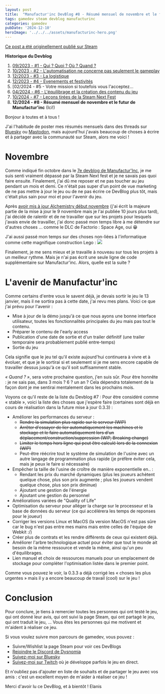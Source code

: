 ```yaml
---
layout: post
title:  "Manufactur'inc DevBlog #8 - Résumé mensuel de novembre et le futur de Manufactur'inc"
tags: gamedev steam devblog manufacturinc
categories: gamedev
pubDate: '2024-12-10'
heroImage: '../../../assets/manufacturinc-hero.png'
---
```


[Ce post a été originellement publié sur Steam](https://store.steampowered.com/news/app/2146380/view/4529024222460953609)

**Historique du Devblog**
1. [09/2023 - #1 - Qui ? Quoi ? Où ? Quand ?](https://store.steampowered.com/news/app/2146380/view/7184986051960660929)
2. [10/2023 - #2 - L'automatisation ne concerne pas seulement le gameplay](https://store.steampowered.com/news/app/2146380/view/3737483611565199154)
3. [12/2023 - #3 - La logistique](https://store.steampowered.com/news/app/2146380/view/3883856311467351828)
4. [12/2023 - #4 - Evenements et festivités](https://store.steampowered.com/news/app/2146380/view/3883856311496283654)
5. [02/2024 - #5 - Votre mission si toutefois vous l'acceptez...[](https://store.steampowered.com/news/app/2146380/view/4160833394874745089)
6. [04/2024 - #6 - L'équilibrage et la création des contenu du jeu](https://store.steampowered.com/news/app/2146380/view/4194615462179930723)
7. [10/2024 - #7 - Leçons tirées de la Steam Next Fest](https://store.steampowered.com/news/app/2146380/view/4529024222460953609)
8. **12/2024 - #8 - Résumé mensuel de novembre et le futur de Manufactur'inc**  (Ici!)

Bonjour à toutes et à tous !

J'ai l'habitude de poster mes résumés mensuels dans des threads sur [Bluesky](https://bsky.app/profile/elanis.eu/post/3l6paeuomba2f) ou [Mastodon](https://mastodon.gamedev.place/@Elanis/113322267008349043), mais aujourd'hui j'avais beaucoup de choses à écrire et à partager avec la communauté sur Steam, alors me voici !

# Novembre

Comme indiqué fin octobre dans le [7e devblog de Manufactur'Inc](https://store.steampowered.com/news/app/2146380/view/4529024222460953609), je me suis senti vraiment dépassé par la Steam Next fest et je ne savais pas quoi faire ensuite. Finalement, j'ai dû me reposer et ne pas toucher au jeu pendant un mois et demi. Ce n'était pas super d'un point de vue marketing de ne pas mettre à jour le jeu ou de ne pas écrire ce DevBlog plus tôt, mais c'était plus sain pour moi et pour l'avenir du jeu.

Après [avoir mis à jour Alchemistry début novembre](https://store.steampowered.com/news/app/1730540/view/4449088504440292200) (j'ai écrit la majeure partie de la mise à jour le 9 novembre mais je l'ai publiée 10 jours plus tard), j'ai décidé de ralentir et de ne travailler que sur les projets pour lesquels j'avais envie de travailler, j'ai donc passé mon temps libre à me détendre sur d'autres choses ... comme le DLC de Factorio : Space Age, oui 😁

J'ai aussi passé mon temps sur des choses non-liées à l'informatique comme cette magnifique construction Lego :
![](/assets/img/2024-12-10_lego_set.jpg)

Finalement, je me sens mieux et je travaille à nouveau sur tous les projets à un meilleur rythme. Mais je n'ai pas écrit une seule ligne de code supplémentaire sur Manufactur'inc. Alors, quelle est la suite ?

# L'avenir de Manufactur'inc

Comme certains d'entre vous le savent déjà, je devais sortir le jeu le 13 janvier, mais il ne sortira pas à cette date, j'ai revu mes plans.
Voici ce que j'ai prévu pour l'avenir :
- Mise à jour de la démo jusqu'à ce que nous ayons une bonne interface utilisateur, toutes les fonctionnalités principales du jeu mais pas tout le contenu.
- Préparer le contenu de l'early access
- Publication d'une date de sortie et d'un trailer définitif (une trailer temporaire sera probablement publié entre-temps)
- Sortie du jeu

Cela signifie que le jeu tel qu'il existe aujourd'hui continuera à vivre et à évoluer, et que je le sortirai si et seulement si je me sens encore capable de travailler dessus jusqu'à ce qu'il soit suffisamment stable.

*« Quand ? »*, sera votre prochaine question, j'en suis sûr. Pour être honnête : je ne sais pas, dans 3 mois ? 6 ? un an ?
Cela dépendra totalement de la façon dont je me sentirai mentalement dans les prochains mois.

Voyons ce qu'il reste de la liste du Devblog #7 :
Pour être considéré comme « stable », voici la liste des choses que j'espère faire (certaines sont déjà en cours de réalisation dans la future mise à jour 0.3.3) :
- Améliorer les performances du serveur :
	- ~~Rendre la simulation plus rapide sur le serveur (WIP)~~
	- ~~Arrêter d'essayer de lier automatiquement les machines et le stockage et le faire automatiquement lors d'un déplacement/construction/suppression (WIP, Breaking change)~~ 
	- ~~Limiter le temps hors ligne qui peut être calculé lors de la connexion (WIP)~~
	- Peut-être réécrire tout le système de simulation de l'usine avec un autre langage de programmation plus rapide (je préfère éviter cela, mais je peux le faire si nécessaire)
- Empêcher la taille de l'usine de croître de manière exponentielle en.. :
	- Rendant les prix du marché dynamiques (plus les joueurs achètent quelque chose, plus son prix augmente ; plus les joueurs vendent quelque chose, plus son prix diminue)
	- Ajoutant une gestion de l'énergie 
	- Ajoutant une gestion du personnel 
- Améliorations variées de "Quality of Life"
- Optimisation du serveur pour alléger la charge sur le processeur et la base de données du serveur (ce qui accélérera les temps de reponses pour le joueur)
- Corriger les versions Linux et MacOS (la version MacOS n'est pas sûre car le bug n'est pas entre mes mains mais entre celles de l'équipe de Webkit :/)
- Créer plus de contrats et les rendre différents de ceux qui existent déjà.
- Améliorer l'arbre technologique actuel pour éviter que tout le monde ait besoin de la même ressource et vende la même, ainsi qu'un peu d'équilibrages.
- Lien manuel et choix de ressources manuels pour un emplacement de stockage pour compléter l'optimisation listée dans le premier point.

Comme vous pouvez le voir, la 0.3.3 a déjà corrigé les « choses les plus urgentes » mais il y a encore beaucoup de travail (cool) sur le jeu !

# Conclusion

Pour conclure, je tiens à remercier toutes les personnes qui ont testé le jeu, qui ont donné leur avis, qui ont suivi la page Steam, qui ont partagé le jeu, qui ont traduit le jeu, ... Vous êtes les personnes qui me motivent et m'aident à réaliser ce jeu.

Si vous voulez suivre mon parcours de gamedev, vous pouvez :
- Suivre/Wishlist la page Steam pour voir ces DevBlogs
- [Rejoindre le Discord de Dysnomia](https://discord.com/invite/c8aARey)
- [Suivez-moi sur Bluesky](https://bsky.app/profile/elanis.eu)
- [Suivez-moi sur Twitch](https://www.twitch.tv/elanis42) où je développe parfois le jeu en direct.

Et n'oubliez pas d'ajouter en liste de souhaits et de partager le jeu avec vos amis : c'est un excellent moyen de m'aider à réaliser ce jeu !

Merci d'avoir lu ce DevBlog, et à bientôt !
Elanis